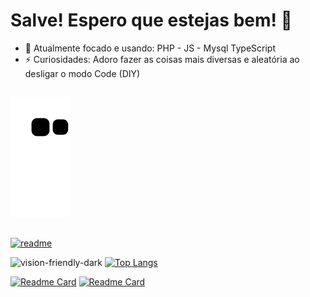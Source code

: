 # Salve! Espero que estejas bem!  👋

- 🔭 Atualmente focado e usando: PHP - JS - Mysql TypeScript
- ⚡ Curiosidades: Adoro fazer as coisas mais diversas e aleatória ao desligar o modo Code (DIY)
##

![github snake animation](https://raw.githubusercontent.com/edcastanha/edcastanha/output/github-contribution-grid-snake.svg)

## 
 
[![readme](https://github-readme-stats.vercel.app/api/pin/?username=edcastanha&repo=edcastanha&theme=react)](https://github.com/edcastanha/edcastanha)


![vision-friendly-dark](https://github-readme-stats.vercel.app/api?username=edcastanha&theme=dark&show_icons=true&locale=pt-br)
[![Top Langs](https://github-readme-stats.vercel.app/api/top-langs/?username=edcastanha&locale=pt-br)](https://github.com/edcastanha/github-readme-stats)




[![Readme Card](https://github-readme-stats.vercel.app/api/pin/?username=edcastanha&repo=devkut)](https://github.com/edcastanha/devkut)
[![Readme Card](https://github-readme-stats.vercel.app/api/pin/?username=edcastanha&repo=Site-Vanilha)](https://github.com/edcastanha/Site-Vanilha)


